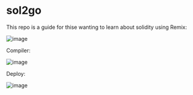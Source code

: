 # sol2go

This repo is a guide for thise wanting to learn about solidity using Remix:

![image](https://user-images.githubusercontent.com/29664888/168659738-31a25627-ff62-493b-aa45-06df215e0da0.png)

Compiler:

![image](https://user-images.githubusercontent.com/29664888/168659776-21ae5a69-f4ac-4d64-b615-a5f1eaaed8db.png)

Deploy:

![image](https://user-images.githubusercontent.com/29664888/168659894-c2e65b2b-2741-44b7-82d6-b4965b51a622.png)

